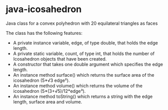 # java-icosahedron
Java class for a convex polyhedron with 20 equilateral triangles as faces

The class has the following features:

* A private instance variable, edge, of type double, that holds the edge length.
* A private static variable, count, of type int, that holds the number of Icosahedron objects that have been created.
* A constructor that takes one double argument which specifies the edge length.
* An instance method surface() which returns the surface area of the icosahedron (5*√3 edge²).
* An instance method volume() which returns the volume of the icosahedron (5*(3+√5)/12*edge³).
* An instance method toString() which returns a string with the edge length, surface area and volume.
